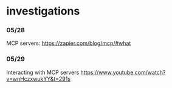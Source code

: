 # investigations

### 05/28
MCP servers: https://zapier.com/blog/mcp/#what

### 05/29
Interacting with MCP servers https://www.youtube.com/watch?v=wnHczxwukYY&t=291s

